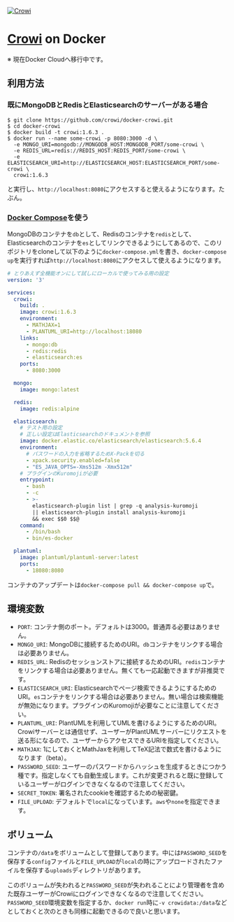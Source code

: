 [![Crowi](https://camo.githubusercontent.com/25aba13a62a44530175dc8eebb1567d829a3cbb0/687474703a2f2f7265732e636c6f7564696e6172792e636f6d2f6872736379777634702f696d6167652f75706c6f61642f635f6c696d69742c665f6175746f2c685f3930302c715f38302c775f313230302f76312f3139393637332f68747470735f7777775f66696c657069636b65725f696f5f6170695f66696c655f567059455033325a5179435a383575365843586f5f7a736b7072612e706e67)](http://site.crowi.wiki)

# [Crowi](http://site.crowi.wiki) on Docker

※ 現在Docker Cloudへ移行中です。

## 利用方法

### 既にMongoDBとRedisとElasticsearchのサーバーがある場合

```
$ git clone https://github.com/crowi/docker-crowi.git
$ cd docker-crowi
$ docker build -t crowi:1.6.3 .
$ docker run --name some-crowi -p 8080:3000 -d \
  -e MONGO_URI=mongodb://MONGODB_HOST:MONGODB_PORT/some-crowi \
  -e REDIS_URL=redis://REDIS_HOST:REDIS_PORT/some-crowi \
  -e ELASTICSEARCH_URI=http://ELASTICSEARCH_HOST:ELASTICSEARCH_PORT/some-crowi \
  crowi:1.6.3
```

と実行し、`http://localhost:8080`にアクセスすると使えるようになります。たぶん。


### [Docker Compose](https://docs.docker.com/compose/)を使う

MongoDBのコンテナを`db`として、Redisのコンテナを`redis`として、Elasticsearchのコンテナを`es`としてリンクできるようにしてあるので、このリポジトリをcloneして以下のように`docker-compose.yml`を書き、`docker-compose up`を実行すれば`http://localhost:8080`にアクセスして使えるようになります。

```yaml
# とりあえず全機能オンにして試しにローカルで使ってみる用の設定
version: '3'

services:
  crowi:
    build: .
    image: crowi:1.6.3
    environment:
      - MATHJAX=1
      - PLANTUML_URI=http://localhost:18080
    links:
      - mongo:db
      - redis:redis
      - elasticsearch:es
    ports:
      - 8080:3000

  mongo:
    image: mongo:latest

  redis:
    image: redis:alpine

  elasticsearch:
    # テスト用の設定
    # 正しい設定はElasticsearchのドキュメントを参照
    image: docker.elastic.co/elasticsearch/elasticsearch:5.6.4
    environment:
      # パスワードの入力を省略するためX-Packを切る
      - xpack.security.enabled=false
      - "ES_JAVA_OPTS=-Xms512m -Xmx512m"
    # プラグインのKuromojiが必要
    entrypoint:
      - bash
      - -c
      - >-
        elasticsearch-plugin list | grep -q analysis-kuromoji
        || elasticsearch-plugin install analysis-kuromoji
        && exec $$0 $$@
    command:
      - /bin/bash
      - bin/es-docker

  plantuml:
    image: plantuml/plantuml-server:latest
    ports:
      - 18080:8080
```

コンテナのアップデートは`docker-compose pull && docker-compose up`で。


## 環境変数

- `PORT`: コンテナ側のポート。デフォルトは3000。普通弄る必要はありません。
- `MONGO_URI`: MongoDBに接続するためのURI。`db`コンテナをリンクする場合は必要ありません。
- `REDIS_URL`: Redisのセッションストアに接続するためのURI。`redis`コンテナをリンクする場合は必要ありません。無くても一応起動できますが非推奨です。
- `ELASTICSEARCH_URI`: Elasticsearchでページ検索できるようにするためのURI。`es`コンテナをリンクする場合は必要ありません。無い場合は検索機能が無効になります。プラグインのKuromojiが必要なことに注意してください。
- `PLANTUML_URI`: PlantUMLを利用してUMLを書けるようにするためのURI。Crowiサーバーとは通信せず、ユーザーがPlantUMLサーバーにリクエストを送る形になるので、ユーザーからアクセスできるURIを指定してください。
- `MATHJAX`: 1にしておくとMathJaxを利用してTeX記法で数式を書けるようになります（beta）。
- `PASSWORD_SEED`: ユーザーのパスワードからハッシュを生成するときにつかう種です。指定しなくても自動生成します。これが変更されると既に登録しているユーザーがログインできなくなるので注意してください。
- `SECRET_TOKEN`: 署名されたcookieを確認するための秘密鍵。
- `FILE_UPLOAD`: デフォルトで`local`になっています。`aws`や`none`を指定できます。


## ボリューム

コンテナの`/data`をボリュームとして登録してあります。中には`PASSWORD_SEED`を保存する`config`ファイルと`FILE_UPLOAD`が`local`の時にアップロードされたファイルを保存する`uploads`ディレクトリがあります。

このボリュームが失われると`PASSWORD_SEED`が失われることにより管理者を含めた既存ユーザーがCrowiにログインできなくなるので注意してください。
`PASSWORD_SEED`環境変数を指定するか、`docker run`時に`-v crowidata:/data`などとしておくと次のときも同様に起動できるので良いと思います。
